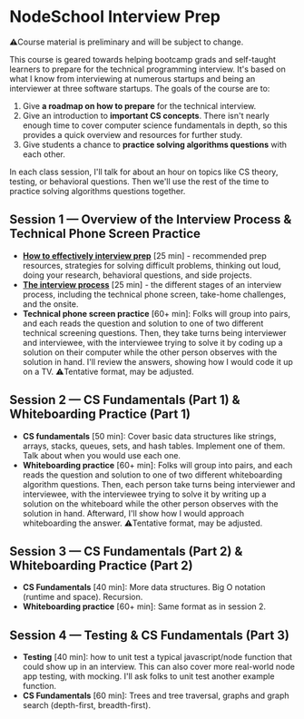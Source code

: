 # NodeSchool Interview Prep

⚠️Course material is preliminary and will be subject to change.

This course is geared towards helping bootcamp grads and self-taught learners to prepare for the technical programming interview. It's based on what I know from interviewing at numerous startups and being an interviewer at three software startups. The goals of the course are to:

1. Give **a roadmap on how to prepare** for the technical interview.
2. Give an introduction to **important CS concepts**. There isn't nearly enough time to cover computer science fundamentals in depth, so this provides a quick overview and resources for further study.
3. Give students a chance to **practice solving algorithms questions** with each other.

In each class session, I'll talk for about an hour on topics like CS theory, testing, or behavioral questions. Then we'll use the rest of the time to practice solving algorithms questions together.


## Session 1 — Overview of the Interview Process & Technical Phone Screen Practice

* [**How to effectively interview prep**](01_interview_prep.md) [25 min] - recommended prep resources, strategies for solving difficult problems, thinking out loud, doing your research, behavioral questions, and side projects.
* [**The interview process**](02_the_interview_process.md) [25 min] - the different stages of an interview process, including the technical phone screen, take-home challenges, and the onsite.
* **Technical phone screen practice** [60+ min]: Folks will group into pairs, and each reads the question and solution to one of two different technical screening questions. Then, they take turns being interviewer and interviewee, with the interviewee trying to solve it by coding up a solution on their computer while the other person observes with the solution in hand. I'll review the answers, showing how I would code it up on a TV.
⚠️Tentative format, may be adjusted.

## Session 2 — CS Fundamentals (Part 1) & Whiteboarding Practice (Part 1)

* **CS fundamentals** [50 min]: Cover basic data structures like strings, arrays, stacks, queues, sets, and hash tables. Implement one of them. Talk about when you would use each one.
* **Whiteboarding practice** [60+ min]: Folks will group into pairs, and each reads the question and solution to one of two different whiteboarding algorithm questions. Then, each person take turns being interviewer and interviewee, with the interviewee trying to solve it by writing up a solution on the whiteboard while the other person observes with the solution in hand. Afterward, I'll show how I would approach whiteboarding the answer.
⚠️Tentative format, may be adjusted.

## Session 3 — CS Fundamentals (Part 2) & Whiteboarding Practice (Part 2)

* **CS Fundamentals** [40 min]: More data structures. Big O notation (runtime and space). Recursion.
* **Whiteboarding practice** [60+ min]: Same format as in session 2.

## Session 4 — Testing & CS Fundamentals (Part 3)

* **Testing** [40 min]: how to unit test a typical javascript/node function that could show up in an interview. This can also cover more real-world node app testing, with mocking. I'll ask folks to unit test another example function.
* **CS Fundamentals** [60 min]: Trees and tree traversal, graphs and graph search (depth-first, breadth-first).